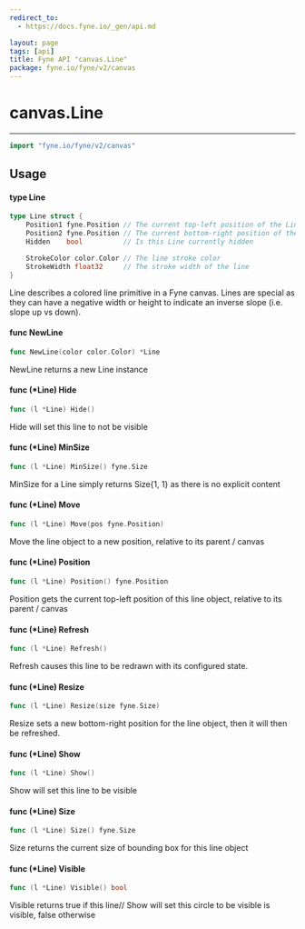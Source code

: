 ```yaml
---
redirect_to:
  - https://docs.fyne.io/_gen/api.md

layout: page
tags: [api]
title: Fyne API "canvas.Line"
package: fyne.io/fyne/v2/canvas
---
```

# canvas.Line
---
```go
import "fyne.io/fyne/v2/canvas"
```

## Usage

#### type Line

```go
type Line struct {
	Position1 fyne.Position // The current top-left position of the Line
	Position2 fyne.Position // The current bottom-right position of the Line
	Hidden    bool          // Is this Line currently hidden

	StrokeColor color.Color // The line stroke color
	StrokeWidth float32     // The stroke width of the line
}
```

Line describes a colored line primitive in a Fyne canvas. Lines are special as they can have a negative width or height to indicate an inverse slope (i.e. slope up vs down).

#### func  NewLine

```go
func NewLine(color color.Color) *Line
```
NewLine returns a new Line instance

#### func (*Line) Hide

```go
func (l *Line) Hide()
```
Hide will set this line to not be visible

#### func (*Line) MinSize

```go
func (l *Line) MinSize() fyne.Size
```
MinSize for a Line simply returns Size{1, 1} as there is no explicit content

#### func (*Line) Move

```go
func (l *Line) Move(pos fyne.Position)
```
Move the line object to a new position, relative to its parent / canvas

#### func (*Line) Position

```go
func (l *Line) Position() fyne.Position
```
Position gets the current top-left position of this line object, relative to its parent / canvas

#### func (*Line) Refresh

```go
func (l *Line) Refresh()
```
Refresh causes this line to be redrawn with its configured state.

#### func (*Line) Resize

```go
func (l *Line) Resize(size fyne.Size)
```
Resize sets a new bottom-right position for the line object, then it will then be refreshed.

#### func (*Line) Show

```go
func (l *Line) Show()
```
Show will set this line to be visible

#### func (*Line) Size

```go
func (l *Line) Size() fyne.Size
```
Size returns the current size of bounding box for this line object

#### func (*Line) Visible

```go
func (l *Line) Visible() bool
```
Visible returns true if this line// Show will set this circle to be visible is visible, false otherwise

